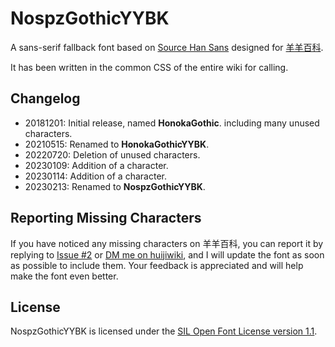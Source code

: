 # NospzGothicYYBK

A sans-serif fallback font based on [Source Han Sans](https://github.com/adobe-fonts/source-han-sans) designed for [羊羊百科](https://xyy.huijiwiki.com).

It has been written in the common CSS of the entire wiki for calling.

## Changelog

- 20181201: Initial release, named **HonokaGothic**. including many unused characters.
- 20210515: Renamed to **HonokaGothicYYBK**.
- 20220720: Deletion of unused characters.
- 20230109: Addition of a character.
- 20230114: Addition of a character.
- 20230213: Renamed to **NospzGothicYYBK**.

## Reporting Missing Characters
If you have noticed any missing characters on 羊羊百科, you can report it by replying to [Issue #2](https://github.com/Honoka55/Nospz/issues/2) or [DM me on huijiwiki](https://club.huijiwiki.com/wiki/Special:Cockpit#/chat?target=Honoka55), and I will update the font as soon as possible to include them. Your feedback is appreciated and will help make the font even better.

## License

NospzGothicYYBK is licensed under the [SIL Open Font License version 1.1](LICENSE).
